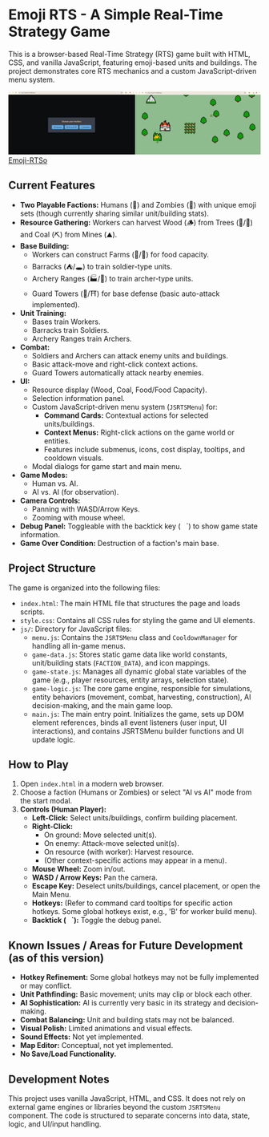 # Emoji RTS - A Simple Real-Time Strategy Game

This is a browser-based Real-Time Strategy (RTS) game built with HTML, CSS, and vanilla JavaScript, featuring emoji-based units and buildings. The project demonstrates core RTS mechanics and a custom JavaScript-driven menu system.

![Emoji-RTS](screenshot.png)
[Emoji-RTSo](https://emoji-rts.netlify.app/)

## Current Features

*   **Two Playable Factions:** Humans (🏰) and Zombies (🏯) with unique emoji sets (though currently sharing similar unit/building stats).
*   **Resource Gathering:** Workers can harvest Wood (🪵) from Trees (🌳/🌲) and Coal (⛏️) from Mines (⛰️).
*   **Base Building:**
    *   Workers can construct Farms (🌾/🍖) for food capacity.
    *   Barracks (⛺/🕳️) to train soldier-type units.
    *   Archery Ranges (🏭/🕋) to train archer-type units.
    *   Guard Towers (🗼/⛩) for base defense (basic auto-attack implemented).
*   **Unit Training:**
    *   Bases train Workers.
    *   Barracks train Soldiers.
    *   Archery Ranges train Archers.
*   **Combat:**
    *   Soldiers and Archers can attack enemy units and buildings.
    *   Basic attack-move and right-click context actions.
    *   Guard Towers automatically attack nearby enemies.
*   **UI:**
    *   Resource display (Wood, Coal, Food/Food Capacity).
    *   Selection information panel.
    *   Custom JavaScript-driven menu system (`JSRTSMenu`) for:
        *   **Command Cards:** Contextual actions for selected units/buildings.
        *   **Context Menus:** Right-click actions on the game world or entities.
        *   Features include submenus, icons, cost display, tooltips, and cooldown visuals.
    *   Modal dialogs for game start and main menu.
*   **Game Modes:**
    *   Human vs. AI.
    *   AI vs. AI (for observation).
*   **Camera Controls:**
    *   Panning with WASD/Arrow Keys.
    *   Zooming with mouse wheel.
*   **Debug Panel:** Toggleable with the backtick key (` ` `) to show game state information.
*   **Game Over Condition:** Destruction of a faction's main base.

## Project Structure

The game is organized into the following files:

*   `index.html`: The main HTML file that structures the page and loads scripts.
*   `style.css`: Contains all CSS rules for styling the game and UI elements.
*   `js/`: Directory for JavaScript files:
    *   `menu.js`: Contains the `JSRTSMenu` class and `CooldownManager` for handling all in-game menus.
    *   `game-data.js`: Stores static game data like world constants, unit/building stats (`FACTION_DATA`), and icon mappings.
    *   `game-state.js`: Manages all dynamic global state variables of the game (e.g., player resources, entity arrays, selection state).
    *   `game-logic.js`: The core game engine, responsible for simulations, entity behaviors (movement, combat, harvesting, construction), AI decision-making, and the main game loop.
    *   `main.js`: The main entry point. Initializes the game, sets up DOM element references, binds all event listeners (user input, UI interactions), and contains JSRTSMenu builder functions and UI update logic.

## How to Play

1.  Open `index.html` in a modern web browser.
2.  Choose a faction (Humans or Zombies) or select "AI vs AI" mode from the start modal.
3.  **Controls (Human Player):**
    *   **Left-Click:** Select units/buildings, confirm building placement.
    *   **Right-Click:**
        *   On ground: Move selected unit(s).
        *   On enemy: Attack-move selected unit(s).
        *   On resource (with worker): Harvest resource.
        *   (Other context-specific actions may appear in a menu).
    *   **Mouse Wheel:** Zoom in/out.
    *   **WASD / Arrow Keys:** Pan the camera.
    *   **Escape Key:** Deselect units/buildings, cancel placement, or open the Main Menu.
    *   **Hotkeys:** (Refer to command card tooltips for specific action hotkeys. Some global hotkeys exist, e.g., 'B' for worker build menu).
    *   **Backtick (` ` `):** Toggle the debug panel.

## Known Issues / Areas for Future Development (as of this version)

*   **Hotkey Refinement:** Some global hotkeys may not be fully implemented or may conflict.
*   **Unit Pathfinding:** Basic movement; units may clip or block each other.
*   **AI Sophistication:** AI is currently very basic in its strategy and decision-making.
*   **Combat Balancing:** Unit and building stats may not be balanced.
*   **Visual Polish:** Limited animations and visual effects.
*   **Sound Effects:** Not yet implemented.
*   **Map Editor:** Conceptual, not yet implemented.
*   **No Save/Load Functionality.**

## Development Notes

This project uses vanilla JavaScript, HTML, and CSS. It does not rely on external game engines or libraries beyond the custom `JSRTSMenu` component. The code is structured to separate concerns into data, state, logic, and UI/input handling.
